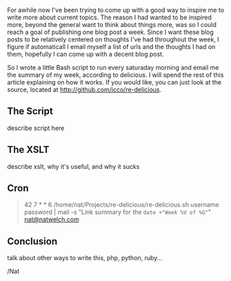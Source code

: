 
For awhile now I've been trying to come up with a good way to inspire me to
write more about current topics. The reason I had wanted to be inspired more,
beyond the general want to think about things more, was so I could reach a goal
of publishing one blog post a week. Since I want these blog posts to be
relatively centered on thoughts I've had throughout the week, I figure if
automaticall I email myself a list of urls and the thoughts I had on them,
hopefully I can come up with a decent blog post.

So I wrote a little Bash script to run every saturaday morning and email me the
summary of my week, according to delicious. I will spend the rest of this
article explaining on how it works. If you would like, you can just look at the
source, located at http://github.com/icco/re-delicious.

## The Script

describe script here

## The XSLT

describe xslt, why it's useful, and why it sucks

## Cron

> 42 7 * * 6 /home/nat/Projects/re-delicious/re-delicious.sh username password | mail -s "Link summary for the `date +"Week %V of %G"`" nat@natwelch.com

## Conclusion

talk about other ways to write this, php, python, ruby...


/Nat 

